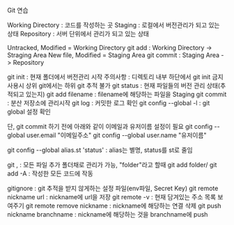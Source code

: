 Git 연습

Working Directory : 코드를 작성하는 곳
Staging : 로컬에서 버전관리가 되고 있는 상태
Repository : 서버 단위에서 관리가 되고 있는 상태

Untracked, Modified = Working Directory
git add : Working Directory -> Straging Area
New file, Modified = Staging Area
git commit : Staging Area -> Repository

git init : 현재 폴더에서 버전관리 시작
주의사항 : 디렉토리 내부 하단에서 git init 금지
           사용시 상위 git에서는 하위 git 추적 불가
git status : 현재 파일들의 버전 관리 상태(추적되고 있는지)
git add filename : filename에 해당하는 파일을 Staging
git commit : 분산 저장소에 관리시작
git log : 커밋한 로그 확인 
git config --global -l : git global 설정 확인

단, git commit 하기 전에 아래와 같이  이메일과 유저이름 설정이 필요
git config --global user.email "이메일주소"
git config --global user.name "유저이름"

git config --global alias.st 'status' : alias는 별명, status를 st로 줄임

git , : 모든 파일 추가
폴더채로 관리가 가능, "folder"라고 할때 git add folder/
git add -A : 작성한 모든 코드에 작동


gitignore : git 추적을 받지 않게하는 설정 파일(env파일, Secret Key)
git remote nickname url : nickname에 url을 저장
git remote -v : 현재 담겨있는 주소 목록 보여주기 
git remote remove nickname : nickname에 해당하는 연결 삭제
git push nickname branchname : nickname에 해당하는 것을 branchname에 push
